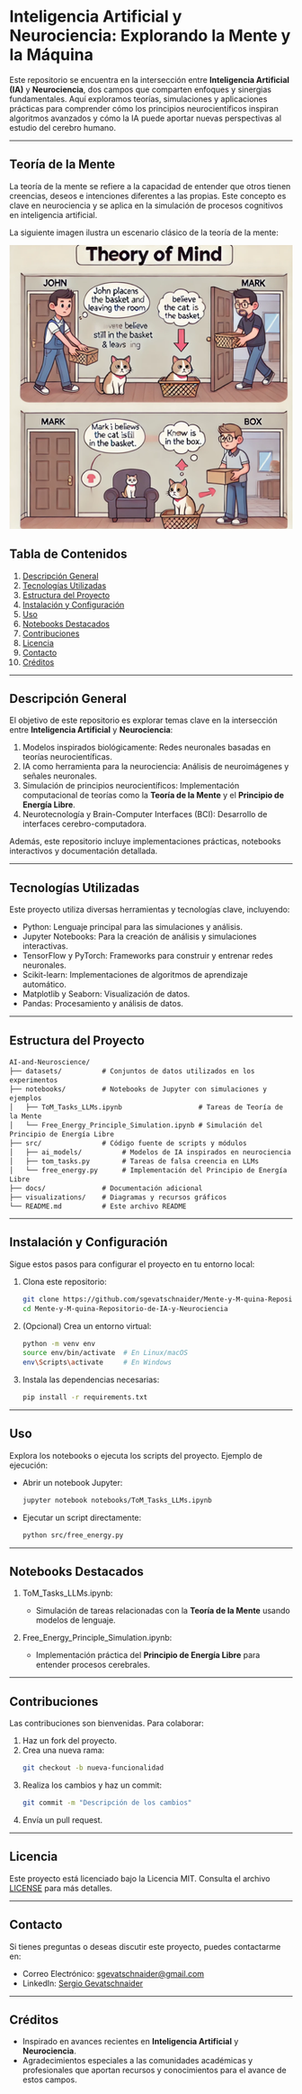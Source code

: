 # Inteligencia Artificial y Neurociencia: Explorando la Mente y la Máquina

Este repositorio se encuentra en la intersección entre **Inteligencia Artificial (IA)** y **Neurociencia**, dos campos que comparten enfoques y sinergias fundamentales. Aquí exploramos teorías, simulaciones y aplicaciones prácticas para comprender cómo los principios neurocientíficos inspiran algoritmos avanzados y cómo la IA puede aportar nuevas perspectivas al estudio del cerebro humano.

---
<h2>Teoría de la Mente</h2>

<p>
La teoría de la mente se refiere a la capacidad de entender que otros tienen creencias, deseos e intenciones diferentes a las propias. Este concepto es clave en neurociencia y se aplica en la simulación de procesos cognitivos en inteligencia artificial.
</p>

<p>La siguiente imagen ilustra un escenario clásico de la teoría de la mente:</p>

<img src="https://github.com/sgevatschnaider/Mente-y-M-quina-Repositorio-de-IA-y-Neurociencia/raw/main/TPM.png" alt="Teoría de la Mente" width="600">


## Tabla de Contenidos

1. [Descripción General](#descripción-general)
2. [Tecnologías Utilizadas](#tecnologías-utilizadas)
3. [Estructura del Proyecto](#estructura-del-proyecto)
4. [Instalación y Configuración](#instalación-y-configuración)
5. [Uso](#uso)
6. [Notebooks Destacados](#notebooks-destacados)
7. [Contribuciones](#contribuciones)
8. [Licencia](#licencia)
9. [Contacto](#contacto)
10. [Créditos](#créditos)

---

## Descripción General

El objetivo de este repositorio es explorar temas clave en la intersección entre **Inteligencia Artificial** y **Neurociencia**:

1. Modelos inspirados biológicamente: Redes neuronales basadas en teorías neurocientíficas.
2. IA como herramienta para la neurociencia: Análisis de neuroimágenes y señales neuronales.
3. Simulación de principios neurocientíficos: Implementación computacional de teorías como la **Teoría de la Mente** y el **Principio de Energía Libre**.
4. Neurotecnología y Brain-Computer Interfaces (BCI): Desarrollo de interfaces cerebro-computadora.

Además, este repositorio incluye implementaciones prácticas, notebooks interactivos y documentación detallada.

---

## Tecnologías Utilizadas

Este proyecto utiliza diversas herramientas y tecnologías clave, incluyendo:

- Python: Lenguaje principal para las simulaciones y análisis.
- Jupyter Notebooks: Para la creación de análisis y simulaciones interactivas.
- TensorFlow y PyTorch: Frameworks para construir y entrenar redes neuronales.
- Scikit-learn: Implementaciones de algoritmos de aprendizaje automático.
- Matplotlib y Seaborn: Visualización de datos.
- Pandas: Procesamiento y análisis de datos.

---

## Estructura del Proyecto

```plaintext
AI-and-Neuroscience/
├── datasets/          # Conjuntos de datos utilizados en los experimentos
├── notebooks/         # Notebooks de Jupyter con simulaciones y ejemplos
│   ├── ToM_Tasks_LLMs.ipynb                   # Tareas de Teoría de la Mente
│   └── Free_Energy_Principle_Simulation.ipynb # Simulación del Principio de Energía Libre
├── src/               # Código fuente de scripts y módulos
│   ├── ai_models/          # Modelos de IA inspirados en neurociencia
│   ├── tom_tasks.py        # Tareas de falsa creencia en LLMs
│   └── free_energy.py      # Implementación del Principio de Energía Libre
├── docs/              # Documentación adicional
├── visualizations/    # Diagramas y recursos gráficos
└── README.md          # Este archivo README
```

---

## Instalación y Configuración

Sigue estos pasos para configurar el proyecto en tu entorno local:

1. Clona este repositorio:
   ```bash
   git clone https://github.com/sgevatschnaider/Mente-y-M-quina-Repositorio-de-IA-y-Neurociencia.git
   cd Mente-y-M-quina-Repositorio-de-IA-y-Neurociencia
   ```

2. (Opcional) Crea un entorno virtual:
   ```bash
   python -m venv env
   source env/bin/activate  # En Linux/macOS
   env\Scripts\activate     # En Windows
   ```

3. Instala las dependencias necesarias:
   ```bash
   pip install -r requirements.txt
   ```

---

## Uso

Explora los notebooks o ejecuta los scripts del proyecto. Ejemplo de ejecución:

- Abrir un notebook Jupyter:
  ```bash
  jupyter notebook notebooks/ToM_Tasks_LLMs.ipynb
  ```

- Ejecutar un script directamente:
  ```bash
  python src/free_energy.py
  ```

---

## Notebooks Destacados

1. ToM_Tasks_LLMs.ipynb:
   - Simulación de tareas relacionadas con la **Teoría de la Mente** usando modelos de lenguaje.

2. Free_Energy_Principle_Simulation.ipynb:
   - Implementación práctica del **Principio de Energía Libre** para entender procesos cerebrales.

---

## Contribuciones

Las contribuciones son bienvenidas. Para colaborar:

1. Haz un fork del proyecto.
2. Crea una nueva rama:
   ```bash
   git checkout -b nueva-funcionalidad
   ```
3. Realiza los cambios y haz un commit:
   ```bash
   git commit -m "Descripción de los cambios"
   ```
4. Envía un pull request.

---

## Licencia

Este proyecto está licenciado bajo la Licencia MIT. Consulta el archivo [LICENSE](LICENSE) para más detalles.

---

## Contacto

Si tienes preguntas o deseas discutir este proyecto, puedes contactarme en:

- Correo Electrónico: sgevatschnaider@gmail.com
- LinkedIn: [Sergio Gevatschnaider](https://www.linkedin.com/in/sergiosear)

---

## Créditos

- Inspirado en avances recientes en **Inteligencia Artificial** y **Neurociencia**.
- Agradecimientos especiales a las comunidades académicas y profesionales que aportan recursos y conocimientos para el avance de estos campos.


